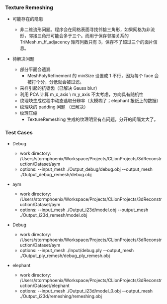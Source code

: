 ### Texture Remeshing

- 可能存在的隐患
    - 非二维流形问题。程序会在网格表面寻找邻接三角形，如果网格为非流形，邻接三角形可能会多于三个。而用于保存邻接关系的 TriMesh.m_ff_adjacency 矩阵列数只有 3，保存不了超过三个的面片信息。 

- 待解决问题 
    - 部分平面会遗漏
        - MeshPolyRefinement 的 minSize 设置成 1 不行，因为每个 face 会被打个分，分低就会被过滤。
    - 采样引起的抗锯齿（已解决 Gauss blur）
    - 利用 PCA 计算 m_x_axis \ m_y_axis 不太考虑，方向具有随机性
    - 纹理块生成过程中动态选取分辨率（太模糊了；elephant 报纸上的数据）
    - 纹理块的 padding 问题 （已解决）
    - 纹理压缩
        - TextureRemeshing 生成的纹理明显有点问题，分开的间隔太大了。
        
### Test Cases
- Debug
    - work directory: /Users/stormphoenix/Workspace/Projects/CLionProjects/3dReconstruction/Dataset/aym
    - options: --input_mesh ./Output_debug/debug.obj --output_mesh ./Output_debug_remesh/debug.obj
    
- aym
    - work directory: /Users/stormphoenix/Workspace/Projects/CLionProjects/3dReconstruction/Dataset/aym
    - options: --input_mesh ./Output_i23d/model.obj --output_mesh ./Output_i23d_remesh/model.obj
    
- Debug
    - work directory: /Users/stormphoenix/Workspace/Projects/CLionProjects/3dReconstruction/Dataset/aym
    - options: --input_mesh ./Input/debug.ply --output_mesh ./Output_ply_remesh/debug_ply_remesh.obj
    
- elephant
    - work directory: /Users/stormphoenix/Workspace/Projects/CLionProjects/3dReconstruction/Dataset/elephant
    - options: --input_mesh ./Output_i23d/model_0.obj --output_mesh ./Output_i23d/remeshing/remeshing.obj
        